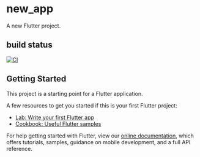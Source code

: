 # new_app

A new Flutter project.

## build status
[![CI](https://github.com/hot33331/flutter_example/actions/workflows/ci.yml/badge.svg)](https://github.com/hot33331/flutter_example/actions/workflows/ci.yml)

## Getting Started

This project is a starting point for a Flutter application.

A few resources to get you started if this is your first Flutter project:

- [Lab: Write your first Flutter app](https://flutter.dev/docs/get-started/codelab)
- [Cookbook: Useful Flutter samples](https://flutter.dev/docs/cookbook)

For help getting started with Flutter, view our
[online documentation](https://flutter.dev/docs), which offers tutorials,
samples, guidance on mobile development, and a full API reference.
